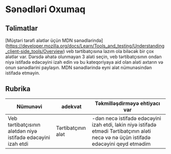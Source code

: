 # Sənədləri Oxumaq

## Təlimatlar

[Müştəri tərəfi alətlər üçün MDN sənədlərində] (https://developer.mozilla.org/docs/Learn/Tools_and_testing/Understanding_client-side_tools/Overview) veb tərtibatçısına lazım ola biləcək bir çox alətlər var. Dərsdə əhatə olunmayan 3 aləti seçin, veb tərtibatçısının ondan niyə istifadə edəcəyini izah edin və bu kateqoriyaya aid olan aləti axtarın və onun sənədlərini paylaşın. MDN sənədlərində eyni alət nümunəsindən istifadə etməyin.

## Rubrika

Nümunəvi | adekvat | Təkmilləşdirməyə ehtiyacı var
--- | --- | -- |
|Veb tərtibatçısının alətdən niyə istifadə edəcəyini izah etdi| Tərtibatçının alət|-dən necə istifadə edəcəyini izah etdi, lakin niyə istifadə etmədi Tərtibatçının aləti necə və nə üçün istifadə edəcəyini qeyd etmədim

